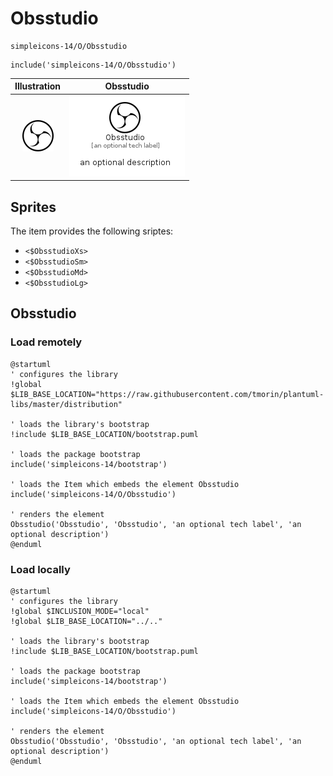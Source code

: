 # Obsstudio


```text
simpleicons-14/O/Obsstudio
```

```text
include('simpleicons-14/O/Obsstudio')
```



| Illustration | Obsstudio |
| :---: | :---: |
| ![illustration for Illustration](../../simpleicons-14/O/Obsstudio.png) | ![illustration for Obsstudio](../../simpleicons-14/O/Obsstudio.Local.png) |



## Sprites
The item provides the following sriptes:

- `<$ObsstudioXs>`
- `<$ObsstudioSm>`
- `<$ObsstudioMd>`
- `<$ObsstudioLg>`





## Obsstudio

### Load remotely
```plantuml
@startuml
' configures the library
!global $LIB_BASE_LOCATION="https://raw.githubusercontent.com/tmorin/plantuml-libs/master/distribution"

' loads the library's bootstrap
!include $LIB_BASE_LOCATION/bootstrap.puml

' loads the package bootstrap
include('simpleicons-14/bootstrap')

' loads the Item which embeds the element Obsstudio
include('simpleicons-14/O/Obsstudio')

' renders the element
Obsstudio('Obsstudio', 'Obsstudio', 'an optional tech label', 'an optional description')
@enduml
```

### Load locally
```plantuml
@startuml
' configures the library
!global $INCLUSION_MODE="local"
!global $LIB_BASE_LOCATION="../.."

' loads the library's bootstrap
!include $LIB_BASE_LOCATION/bootstrap.puml

' loads the package bootstrap
include('simpleicons-14/bootstrap')

' loads the Item which embeds the element Obsstudio
include('simpleicons-14/O/Obsstudio')

' renders the element
Obsstudio('Obsstudio', 'Obsstudio', 'an optional tech label', 'an optional description')
@enduml
```

